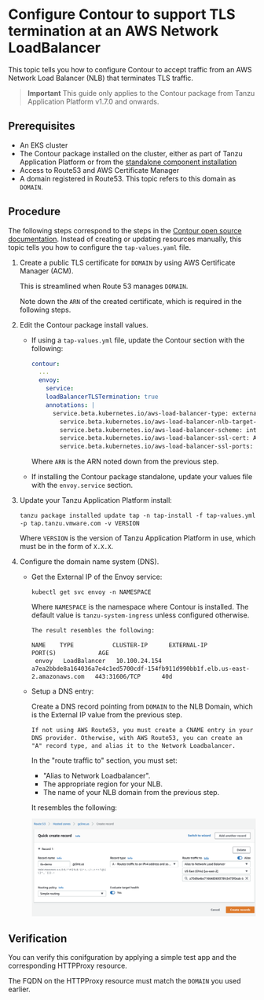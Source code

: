 # Configure Contour to support TLS termination at an AWS Network LoadBalancer

This topic tells you how to configure Contour to accept traffic from an AWS 
Network Load Balancer (NLB) that terminates TLS traffic.

>**Important** This guide only applies to the Contour package from 
Tanzu Application Platform v1.7.0 and onwards.

## <a id="prereqs"></a>Prerequisites

- An EKS cluster
- The Contour package installed on the cluster, either as part of Tanzu Application 
Platform or from the [standalone component installation](../install.hbs.md)
- Access to Route53 and AWS Certificate Manager
- A domain registered in Route53. This topic refers to this domain as `DOMAIN`.

## <a id="procedure"></a>Procedure

The following steps correspond to the steps in the [Contour open source documentation](https://projectcontour.io/docs/1.25/guides/deploy-aws-tls-nlb/#configure). Instead of creating or updating resources manually, this topic tells you how to configure the `tap-values.yaml` file.

1. Create a public TLS certificate for `DOMAIN` by using AWS Certificate Manager (ACM). 

    This is streamlined when Route 53 manages `DOMAIN`.

    Note down the `ARN` of the created certificate, which is required in the following steps.

1. Edit the Contour package install values.

    - If using a `tap-values.yml` file, update the Contour section with the following:

        ```yaml
        contour:
          ...
          envoy:
            service:
            loadBalancerTLSTermination: true
            annotations: |
              service.beta.kubernetes.io/aws-load-balancer-type: external
                service.beta.kubernetes.io/aws-load-balancer-nlb-target-type: ip
                service.beta.kubernetes.io/aws-load-balancer-scheme: internet-facing
                service.beta.kubernetes.io/aws-load-balancer-ssl-cert: ARN
                service.beta.kubernetes.io/aws-load-balancer-ssl-ports: "443"
        ```

        Where `ARN` is the ARN noted down from the previous step.

    - If installing the Contour package standalone, update your values file with the `envoy.service` section.

1. Update your Tanzu Application Platform install:
 
    ```console
    tanzu package installed update tap -n tap-install -f tap-values.yml -p tap.tanzu.vmware.com -v VERSION
    ```

    Where `VERSION` is the version of Tanzu Application Platform in use, which must be in the form of `X.X.X`.

1. Configure the domain name system (DNS).

    - Get the External IP of the Envoy service:

        ```console
        kubectl get svc envoy -n NAMESPACE
        ```

        Where `NAMESPACE` is the namespace where Contour is installed. The default value is `tanzu-system-ingress` unless configured otherwise.

	      The result resembles the following:

        ```console
        NAME    TYPE           CLUSTER-IP      EXTERNAL-IP                                                                     PORT(S)            AGE
         envoy   LoadBalancer   10.100.24.154   a7ea2bbde8a164036a7e4c1ed5700cdf-154fb911d990bb1f.elb.us-east-2.amazonaws.com   443:31606/TCP      40d
        ```

    - Setup a DNS entry:
 
        Create a DNS record pointing from `DOMAIN` to the NLB Domain, which is the External IP value from the previous step.

	      If not using AWS Route53, you must create a CNAME entry in your DNS provider. Otherwise, with AWS Route53, you can create an "A" record type, and alias it to the Network Loadbalancer.

        In the "route traffic to" section, you must set:

        - "Alias to Network Loadbalancer".
        - The appropriate region for your NLB.
        - The name of your NLB domain from the previous step.

        It resembles the following:

        ![aws-dns-record-screenshot](images/aws-dns-record.png)


## <a id="verify"></a>Verification

You can verify this conifguration by applying a simple test app and the corresponding HTTPProxy resource.

The FQDN on the HTTPProxy resource must match the `DOMAIN` you used earlier.
